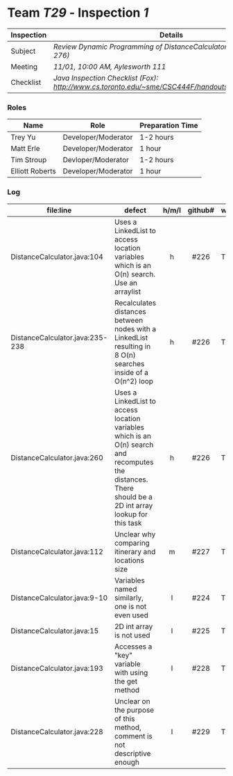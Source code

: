 # Team *T29* - Inspection *1*
 
Inspection | Details
----- | -----
Subject | *Review Dynamic Programming of DistanceCalculator.java (Lines 0-276)*
Meeting | *11/01, 10:00 AM, Aylesworth 111*
Checklist | *Java Inspection Checklist (Fox): http://www.cs.toronto.edu/~sme/CSC444F/handouts/java_checklist.pdf*

### Roles
Name | Role | Preparation Time
---- | ---- | ----
 Trey Yu | Developer/Moderator | 1-2 hours
 Matt Erle | Developer/Moderator | 1 hour
 Tim Stroup | Devloper/Moderator | 1-2 hours
 Elliott Roberts | Developer/Moderator | 1 hour
### Log
file:line | defect | h/m/l | github# | who
--- | --- |:---:|:---:| ---
DistanceCalculator.java:104 | Uses a LinkedList to access location variables which is an O(n) search. Use an arraylist | h | #226 | Tim 
DistanceCalculator.java:235-238 | Recalculates distances between nodes with a LinkedList resulting in 8 O(n) searches inside of a O(n^2) loop | h | #226 | Tim
DistanceCalculator.java:260 | Uses a LinkedList to access location variables which is an O(n) search and recomputes the distances. There should be a 2D int array lookup for this task | h | #226 | Tim
DistanceCalculator.java:112 | Unclear why comparing itinerary and locations size | m | #227 | Tim
DistanceCalculator.java:9-10 | Variables named similarly, one is not even used | l | #224 | Tim
DistanceCalculator.java:15 | 2D int array is not used | l | #225 | Tim
DistanceCalculator.java:193 | Accesses a "key" variable with using the get method | l | #228 | Tim
DistanceCalculator.java:228 | Unclear on the purpose of this method, comment is not descriptive enough | l | #229 | Tim
